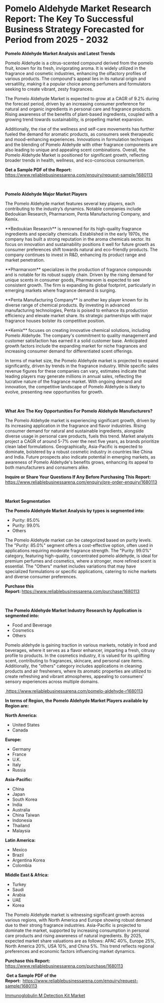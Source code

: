 <p><h1>Pomelo Aldehyde Market Research Report: The Key To Successful Business Strategy Forecasted for Period from 2025 - 2032</h1></p><p><strong>Pomelo Aldehyde Market Analysis and Latest Trends</strong></p>
<p><p>Pomelo Aldehyde is a citrus-scented compound derived from the pomelo fruit, known for its fresh, invigorating aroma. It is widely utilized in the fragrance and cosmetic industries, enhancing the olfactory profiles of various products. The compound's appeal lies in its natural origin and versatility, making it a popular choice among perfumers and formulators seeking to create vibrant, zesty fragrances.</p><p>The Pomelo Aldehyde Market is expected to grow at a CAGR of 9.2% during the forecast period, driven by an increasing consumer preference for natural and organic ingredients in personal care and fragrance products. Rising awareness of the benefits of plant-based ingredients, coupled with a growing trend towards sustainability, is propelling market expansion. </p><p>Additionally, the rise of the wellness and self-care movements has further fueled the demand for aromatic products, as consumers seek therapeutic and mood-enhancing experiences. Innovations in formulation techniques and the blending of Pomelo Aldehyde with other fragrance components are also leading to unique and appealing scent combinations. Overall, the Pomelo Aldehyde Market is positioned for significant growth, reflecting broader trends in health, wellness, and eco-conscious consumerism.</p></p>
<p><strong>Get a Sample PDF of the Report:&nbsp;</strong> <a href="https://www.reliablebusinessarena.com/enquiry/request-sample/1680113?utm_campaign=3529&utm_medium=2&utm_source=Github&utm_content=ia&utm_term=25032025&utm_id=pomelo-aldehyde">https://www.reliablebusinessarena.com/enquiry/request-sample/1680113</a></p>
<p>&nbsp;</p>
<p><strong>Pomelo Aldehyde Major Market Players</strong></p>
<p><p>The Pomelo Aldehyde market features several key players, each contributing to the industry’s dynamics. Notable companies include Bedoukian Research, Pharmarxom, Penta Manufacturing Company, and Kemix.</p><p>**Bedoukian Research** is renowned for its high-quality fragrance ingredients and specialty chemicals. Established in the early 1970s, the company has built a strong reputation in the aroma chemicals sector. Its focus on innovation and sustainability positions it well for future growth as consumer preferences shift towards natural and eco-friendly products. The company continues to invest in R&D, enhancing its product range and market penetration.</p><p>**Pharmarxom** specializes in the production of fragrance compounds and is notable for its robust supply chain. Driven by the rising demand for unique scents in consumer goods, Pharmarxom is expected to see consistent growth. The firm is expanding its global footprint, particularly in emerging markets where fragrance demand is surging.</p><p>**Penta Manufacturing Company** is another key player known for its diverse range of chemical products. By investing in advanced manufacturing technologies, Penta is poised to enhance its production efficiency and elevate market share. Its strategic partnerships with major fragrance houses bolster its competitive position.</p><p>**Kemix** focuses on creating innovative chemical solutions, including Pomelo Aldehyde. The company's commitment to quality management and customer satisfaction has earned it a solid customer base. Anticipated growth factors include the expanding market for niche fragrances and increasing consumer demand for differentiated scent offerings.</p><p>In terms of market size, the Pomelo Aldehyde market is projected to expand significantly, driven by trends in the fragrance industry. While specific sales revenue figures for these companies can vary, estimates indicate that leading players may generate millions in annual sales, reflecting the lucrative nature of the fragrance market. With ongoing demand and innovation, the competitive landscape of Pomelo Aldehyde is likely to evolve, presenting new opportunities for growth.</p></p>
<p>&nbsp;</p>
<p><strong>What Are The Key Opportunities For Pomelo Aldehyde Manufacturers?</strong></p>
<p><p>The Pomelo Aldehyde market is experiencing significant growth, driven by its increasing application in the fragrance and flavor industries. Rising consumer demand for natural and sustainable ingredients, alongside diverse usage in personal care products, fuels this trend. Market analysts project a CAGR of around 5-7% over the next five years, as brands prioritize clean label formulations. Geographically, Asia-Pacific is expected to dominate, bolstered by a robust cosmetic industry in countries like China and India. Future prospects also indicate potential in emerging markets, as awareness of Pomelo Aldehyde's benefits grows, enhancing its appeal to both manufacturers and consumers alike.</p></p>
<p><strong>Inquire or Share Your Questions If Any Before Purchasing This Report:</strong> <a href="https://www.reliablebusinessarena.com/enquiry/pre-order-enquiry/1680113?utm_campaign=3529&utm_medium=2&utm_source=Github&utm_content=ia&utm_term=25032025&utm_id=pomelo-aldehyde">https://www.reliablebusinessarena.com/enquiry/pre-order-enquiry/1680113</a></p>
<p>&nbsp;</p>
<p><strong>Market Segmentation</strong></p>
<p><strong>The Pomelo Aldehyde Market Analysis by types is segmented into:</strong></p>
<p><ul><li>Purity: 85.0%</li><li>Purity: 99.0%</li><li>Others</li></ul></p>
<p><p>The Pomelo Aldehyde market can be categorized based on purity levels. The "Purity: 85.0%" segment offers a cost-effective option, often used in applications requiring moderate fragrance strength. The "Purity: 99.0%" category, featuring high-quality, concentrated pomelo aldehyde, is ideal for premium perfumes and cosmetics, where a stronger, more refined scent is essential. The "Others" market includes variations that may have specialized formulations or specific applications, catering to niche markets and diverse consumer preferences.</p></p>
<p><strong>Purchase this Report:&nbsp;</strong><a href="https://www.reliablebusinessarena.com/purchase/1680113?utm_campaign=3529&utm_medium=2&utm_source=Github&utm_content=ia&utm_term=25032025&utm_id=pomelo-aldehyde">https://www.reliablebusinessarena.com/purchase/1680113</a></p>
<p>&nbsp;</p>
<p><strong>The Pomelo Aldehyde Market Industry Research by Application is segmented into:</strong></p>
<p><ul><li>Food and Beverage</li><li>Cosmetics</li><li>Others</li></ul></p>
<p><p>Pomelo aldehyde is gaining traction in various markets, notably in food and beverages, where it serves as a flavor enhancer, imparting a fresh, citrusy profile to products. In the cosmetics industry, it is valued for its uplifting scent, contributing to fragrances, skincare, and personal care items. Additionally, the "others" category includes applications in cleaning products and air fresheners, where its aromatic properties are utilized to create refreshing and vibrant atmospheres, appealing to consumers' sensory experiences across multiple domains.</p></p>
<p><a href="https://www.reliablebusinessarena.com/pomelo-aldehyde-r1680113?utm_campaign=3529&utm_medium=2&utm_source=Github&utm_content=ia&utm_term=25032025&utm_id=pomelo-aldehyde">&nbsp;https://www.reliablebusinessarena.com/pomelo-aldehyde-r1680113</a></p>
<p><strong>In terms of Region, the Pomelo Aldehyde Market Players available by Region are:</strong></p>
<p>
    <p> <strong> North America: </strong>
        <ul>
            <li>United States</li>
            <li>Canada</li>
        </ul>
        </p> 
    <p> <strong> Europe: </strong>
        <ul>
            <li>Germany</li>
            <li>France</li>
            <li>U.K.</li>
            <li>Italy</li>
            <li>Russia</li>
        </ul>
        </p> 
    <p> <strong> Asia-Pacific: </strong>
        <ul>
            <li>China</li>
            <li>Japan</li>
            <li>South Korea</li>
            <li>India</li>
            <li>Australia</li>
            <li>China Taiwan</li>
            <li>Indonesia</li>
            <li>Thailand</li>
            <li>Malaysia</li>
        </ul>
        </p> 
    <p> <strong> Latin America: </strong>
        <ul>
            <li>Mexico</li>
            <li>Brazil</li>
            <li>Argentina Korea</li>
            <li>Colombia</li>
        </ul>
        </p> 
    <p> <strong> Middle East & Africa: </strong>
        <ul>
            <li>Turkey</li>
            <li>Saudi</li>
            <li>Arabia</li>
            <li>UAE</li>
            <li>Korea</li>
        </ul>
    </p>
    </p>
<p><p>The Pomelo Aldehyde market is witnessing significant growth across various regions, with North America and Europe showing robust demand due to their strong fragrance industries. Asia-Pacific is projected to dominate the market, supported by increasing consumption in personal care products and rising awareness of natural ingredients. By 2025, expected market share valuations are as follows: APAC 40%, Europe 25%, North America 20%, USA 10%, and China 5%. This trend reflects regional preferences and economic factors influencing market dynamics.</p></p>
<p><strong>Purchase this Report: </strong><a href="https://www.reliablebusinessarena.com/purchase/1680113?utm_campaign=3529&utm_medium=2&utm_source=Github&utm_content=ia&utm_term=25032025&utm_id=pomelo-aldehyde">https://www.reliablebusinessarena.com/purchase/1680113</a></p>
<p>&nbsp;<strong>Get a Sample PDF of the Report:&nbsp;&nbsp;</strong><a href="https://www.reliablebusinessarena.com/enquiry/request-sample/1680113?utm_campaign=3529&utm_medium=2&utm_source=Github&utm_content=ia&utm_term=25032025&utm_id=pomelo-aldehyde">https://www.reliablebusinessarena.com/enquiry/request-sample/1680113</a></p>
<p><strong></strong></p>
<p><p><a href="https://github.com/theyasnare5w/Market-Research-Report-List-1/blob/main/immunoglobulin-m-detection-kit-market.md?utm_campaign=3529&utm_medium=2&utm_source=Github&utm_content=ia&utm_term=25032025&utm_id=pomelo-aldehyde">Immunoglobulin M Detection Kit Market</a></p></p>